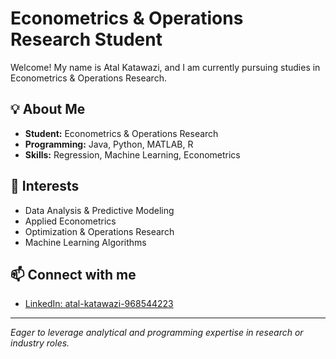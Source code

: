 # Econometrics & Operations Research Student

Welcome! My name is Atal Katawazi, and I am currently pursuing studies in Econometrics & Operations Research.

## 💡 About Me

- **Student:** Econometrics & Operations Research
- **Programming:** Java, Python, MATLAB, R
- **Skills:** Regression, Machine Learning, Econometrics

## 🔬 Interests

- Data Analysis & Predictive Modeling
- Applied Econometrics
- Optimization & Operations Research
- Machine Learning Algorithms

## 📫 Connect with me

- [LinkedIn: atal-katawazi-968544223](https://www.linkedin.com/in/atal-katawazi-968544223/)

---

*Eager to leverage analytical and programming expertise in research or industry roles.*
